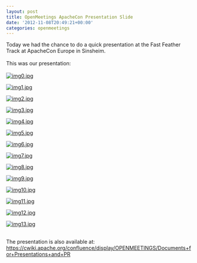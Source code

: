 ```yaml
---
layout: post
title: OpenMeetings ApacheCon Presentation Slide
date: '2012-11-08T20:49:21+00:00'
categories: openmeetings
---
```

Today we had the chance to do a quick presentation at the Fast Feather Track at ApacheCon Europe in Sinsheim.<br/>
<br/>
This was our presentation:<br/>
<br/>
<a href="https://blogs.apache.org/openmeetings/mediaresource/d06c9773-dc9d-444a-91a4-9dabb38d5392"><img src="https://blogs.apache.org/openmeetings/mediaresource/d06c9773-dc9d-444a-91a4-9dabb38d5392?t=true" alt="img0.jpg"></img></a>

<a href="https://blogs.apache.org/openmeetings/mediaresource/3c639677-cdf8-4dbe-b6cd-6234c7f32929"><img src="https://blogs.apache.org/openmeetings/mediaresource/3c639677-cdf8-4dbe-b6cd-6234c7f32929?t=true" alt="img1.jpg"></img></a>

<a href="https://blogs.apache.org/openmeetings/mediaresource/88545897-62f1-45ec-a6bf-c00dc8c51865"><img src="https://blogs.apache.org/openmeetings/mediaresource/88545897-62f1-45ec-a6bf-c00dc8c51865?t=true" alt="img2.jpg"></img></a>

<a href="https://blogs.apache.org/openmeetings/mediaresource/3ca547b5-3b88-4dfb-96aa-42807903ed04"><img src="https://blogs.apache.org/openmeetings/mediaresource/3ca547b5-3b88-4dfb-96aa-42807903ed04?t=true" alt="img3.jpg"></img></a>

<a href="https://blogs.apache.org/openmeetings/mediaresource/d0fdd45f-51cd-45ad-bd2c-a17600c20440"><img src="https://blogs.apache.org/openmeetings/mediaresource/d0fdd45f-51cd-45ad-bd2c-a17600c20440?t=true" alt="img4.jpg"></img></a>

<a href="https://blogs.apache.org/openmeetings/mediaresource/0157246c-202e-4997-b9a4-16c1ee8c8223"><img src="https://blogs.apache.org/openmeetings/mediaresource/0157246c-202e-4997-b9a4-16c1ee8c8223?t=true" alt="img5.jpg"></img></a>

<a href="https://blogs.apache.org/openmeetings/mediaresource/0892fe35-7a07-4cf9-b6cc-9a7a98b17ba8"><img src="https://blogs.apache.org/openmeetings/mediaresource/0892fe35-7a07-4cf9-b6cc-9a7a98b17ba8?t=true" alt="img6.jpg"></img></a>

<a href="https://blogs.apache.org/openmeetings/mediaresource/d24409d0-3ae8-4a45-8ffe-819f6b00aa13"><img src="https://blogs.apache.org/openmeetings/mediaresource/d24409d0-3ae8-4a45-8ffe-819f6b00aa13?t=true" alt="img7.jpg"></img></a>

<a href="https://blogs.apache.org/openmeetings/mediaresource/8b47dd01-6fcf-4c37-8b2a-7b89b5d371de"><img src="https://blogs.apache.org/openmeetings/mediaresource/8b47dd01-6fcf-4c37-8b2a-7b89b5d371de?t=true" alt="img8.jpg"></img></a>

<a href="https://blogs.apache.org/openmeetings/mediaresource/deb0b2a7-0789-4440-b23e-51bcfc84e103"><img src="https://blogs.apache.org/openmeetings/mediaresource/deb0b2a7-0789-4440-b23e-51bcfc84e103?t=true" alt="img9.jpg"></img></a>

<a href="https://blogs.apache.org/openmeetings/mediaresource/d44124fa-f5eb-49b5-9eb0-5f655091a121"><img src="https://blogs.apache.org/openmeetings/mediaresource/d44124fa-f5eb-49b5-9eb0-5f655091a121?t=true" alt="img10.jpg"></img></a>

<a href="https://blogs.apache.org/openmeetings/mediaresource/4d17a25a-95c3-4ddd-947c-53f8aa5f8614"><img src="https://blogs.apache.org/openmeetings/mediaresource/4d17a25a-95c3-4ddd-947c-53f8aa5f8614?t=true" alt="img11.jpg"></img></a>

<a href="https://blogs.apache.org/openmeetings/mediaresource/e1448071-f203-44e9-b36d-c6c04fc7ea8f"><img src="https://blogs.apache.org/openmeetings/mediaresource/e1448071-f203-44e9-b36d-c6c04fc7ea8f?t=true" alt="img12.jpg"></img></a>

<a href="https://blogs.apache.org/openmeetings/mediaresource/d4487a66-f03e-412f-9258-502845c9e2aa"><img src="https://blogs.apache.org/openmeetings/mediaresource/d4487a66-f03e-412f-9258-502845c9e2aa?t=true" alt="img13.jpg"></img></a><br/><br/>

The presentation is also available at:<br/>
<a href="https://cwiki.apache.org/confluence/display/OPENMEETINGS/Documents+for+Presentations+and+PR" target="_BLANK">https://cwiki.apache.org/confluence/display/OPENMEETINGS/Documents+for+Presentations+and+PR</a>

